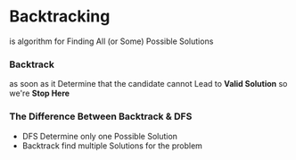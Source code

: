 # Backtracking

is algorithm for Finding All (or Some) Possible Solutions

### Backtrack

as soon as it Determine that the candidate cannot Lead to **Valid Solution** so we're **Stop Here**

### The Difference Between Backtrack & DFS

- DFS Determine only one Possible Solution
- Backtrack find multiple Solutions for the problem
